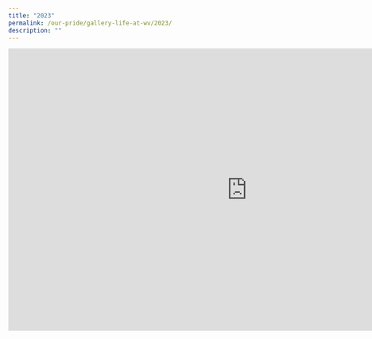 ```yaml
---
title: "2023"
permalink: /our-pride/gallery-life-at-wv/2023/
description: ""
---
```



<iframe allowfullscreen="true" height="569" width="960" frameborder="0" src="https://docs.google.com/presentation/d/e/2PACX-1vRmc8IuW5Q3MmUDyfZTIZDEj6n-covHbx5cWVukMWq5oVfu8e5-wDHbULqdyETvw1o_o9UOiPKtIfjQ/embed?start=false&amp;loop=false&amp;delayms=3000"></iframe>